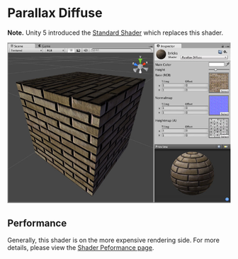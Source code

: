 Parallax Diffuse
================

**Note.** Unity 5 introduced the [Standard Shader](shader-StandardShader) which replaces this shader.

![](../uploads/Shaders/Shader-NormalParallaxBump.jpg) 

<!-- include shader-ParallaxSubsetImport -->

<!-- include shader-DiffuseSubsetImport -->

Performance
-----------


Generally, this shader is on the more expensive rendering side. For more details, please view the [Shader Peformance page](shader-Performance).
